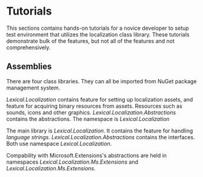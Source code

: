 # Tutorials
This sections contains hands-on tutorials for a novice developer to setup test environment that utilizes the localization class library.
These tutorials demonstrate bulk of the features, but not all of the features and not comprehensively. 

## Assemblies
There are four class libraries. They can all be imported from NuGet package management system.

*Lexical.Localization* contains feature for setting up localization assets, and feature for acquiring binary resources from assets.
Resources such as sounds, icons and other graphics. *Lexical.Localization.Abstractions* contains the abstractions.
The namespace is *Lexical.Localization*

The main library is *Lexical.Localization*. It contains the feature for handling *language strings*. 
*Lexical.Localization.Abstractions* contains the interfaces. 
Both use namespace *Lexical.Localization*.

Compability with Microsoft.Extensions's abstractions are held in namespaces *Lexical.Localization.Ms.Extensions* and *Lexical.Localization.Ms.Extensions*.


